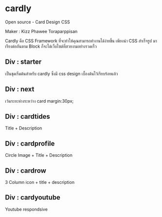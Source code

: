 # cardly
Open source - Card Design CSS

Maker : Kizz Phawee Toraparppisan

Cardly คือ CSS Framework ที่จะทำให้คุณสามารถทำงานได้ง่ายขึ้น เพียงนำ CSS สำเร็จรูป มาเรียงต่อกันตาม Block ก็จะได้เว็บไซต์ที่สวยงามอย่างรวดเร็ว

## Div : starter
เป็นชุดเริ่มต้นสำหรับ cardly ซึ่งมี css design เบื้องต้นไว้เรียบร้อยแล้ว

## Div : next
เว้นระยะห่างระหว่าง card
margin:30px;

## Div : cardtides
Title + Description

## Div : cardprofile
Circle Image + Title + Description

## Div : cardrow
3 Column
icon + title + description

## Div : cardyoutube
Youtube respondsive